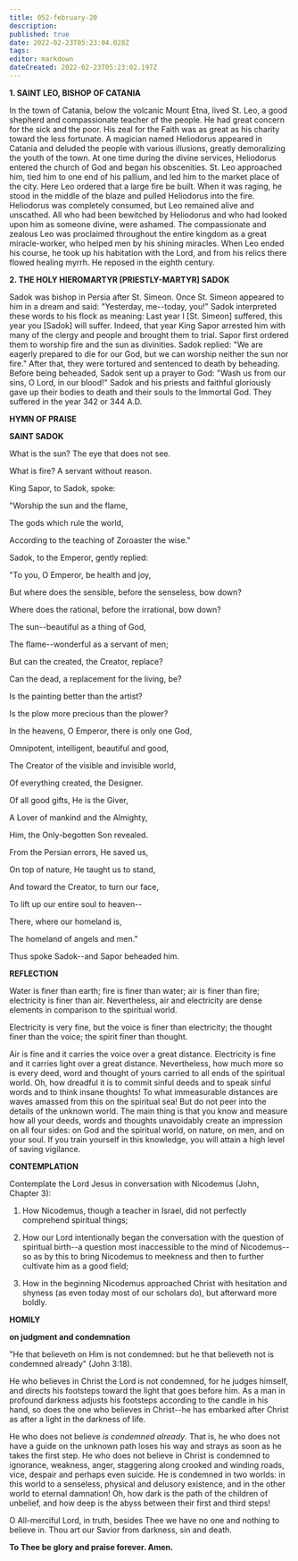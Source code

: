 ```yaml
---
title: 052-february-20
description: 
published: true
date: 2022-02-23T05:23:04.028Z
tags: 
editor: markdown
dateCreated: 2022-02-23T05:23:02.197Z
---
```



**1. SAINT LEO, BISHOP OF CATANIA**

In the town of Catania, below the volcanic Mount Etna, lived St. Leo, a good shepherd and compassionate teacher of the people. He had great concern for the sick and the poor. His zeal for the Faith was as great as his charity toward the less fortunate. A magician named Heliodorus appeared in Catania and deluded the people with various illusions, greatly demoralizing the youth of the town. At one time during the divine services, Heliodorus entered the church of God and began his obscenities. St. Leo approached him, tied him to one end of his pallium, and led him to the market place of the city. Here Leo ordered that a large fire be built. When it was raging, he stood in the middle of the blaze and pulled Heliodorus into the fire. Heliodorus was completely consumed, but Leo remained alive and unscathed. All who had been bewitched by Heliodorus and who had looked upon him as someone divine, were ashamed. The compassionate and zealous Leo was proclaimed throughout the entire kingdom as a great miracle-worker, who helped men by his shining miracles. When Leo ended his course, he took up his habitation with the Lord, and from his relics there flowed healing myrrh. He reposed in the eighth century.

**2. THE HOLY HIEROMARTYR [PRIESTLY-MARTYR] SADOK**

Sadok was bishop in Persia after St. Simeon. Once St. Simeon appeared to him in a dream and said: "Yesterday, me--today, you!" Sadok interpreted these words to his flock as meaning: Last year I [St. Simeon] suffered, this year you [Sadok] will suffer. Indeed, that year King Sapor arrested him with many of the clergy and people and brought them to trial. Sapor first ordered them to worship fire and the sun as divinities. Sadok replied: "We are eagerly prepared to die for our God, but we can worship neither the sun nor fire." After that, they were tortured and sentenced to death by beheading. Before being beheaded, Sadok sent up a prayer to God: "Wash us from our sins, O Lord, in our blood!" Sadok and his priests and faithful gloriously gave up their bodies to death and their souls to the Immortal God. They suffered in the year 342 or 344 A.D.



**HYMN OF PRAISE**

**SAINT SADOK**

What is the sun? The eye that does not see.

What is fire? A servant without reason.

King Sapor, to Sadok, spoke:

"Worship the sun and the flame,

The gods which rule the world,

According to the teaching of Zoroaster the wise."

Sadok, to the Emperor, gently replied:

"To you, O Emperor, be health and joy,

But where does the sensible, before the senseless, bow down?

Where does the rational, before the irrational, bow down?

The sun--beautiful as a thing of God,

The flame--wonderful as a servant of men;

But can the created, the Creator, replace?

Can the dead, a replacement for the living, be?

Is the painting better than the artist?

Is the plow more precious than the plower?

In the heavens, O Emperor, there is only one God,

Omnipotent, intelligent, beautiful and good,

The Creator of the visible and invisible world,

Of everything created, the Designer.

Of all good gifts, He is the Giver,

A Lover of mankind and the Almighty,

Him, the Only-begotten Son revealed.

From the Persian errors, He saved us,

On top of nature, He taught us to stand,

And toward the Creator, to turn our face,

To lift up our entire soul to heaven--

There, where our homeland is,

The homeland of angels and men."

Thus spoke Sadok--and Sapor beheaded him.


**REFLECTION**

Water is finer than earth; fire is finer than water; air is finer than fire; electricity is finer than air. Nevertheless, air and electricity are dense elements in comparison to the spiritual world.

Electricity is very fine, but the voice is finer than electricity; the thought finer than the voice; the spirit finer than thought.

Air is fine and it carries the voice over a great distance. Electricity is fine and it carries light over a great distance. Nevertheless, how much more so is every deed, word and thought of yours carried to all ends of the spiritual world. Oh, how dreadful it is to commit sinful deeds and to speak sinful words and to think insane thoughts! To what immeasurable distances are waves amassed from this on the spiritual sea! But do not peer into the details of the unknown world. The main thing is that you know and measure how all your deeds, words and thoughts unavoidably create an impression on all four sides: on God and the spiritual world, on nature, on men, and on your soul. If you train yourself in this knowledge, you will attain a high level of saving vigilance.



**CONTEMPLATION**

Contemplate the Lord Jesus in conversation with Nicodemus (John, Chapter 3):

1.  How Nicodemus, though a teacher in Israel, did not perfectly comprehend spiritual things;

1.  How our Lord intentionally began the conversation with the question of spiritual birth--a question most inaccessible to the mind of Nicodemus--so as by this to bring Nicodemus to meekness and then to further cultivate him as a good field;

1.  How in the beginning Nicodemus approached Christ with hesitation and shyness (as even today most of our scholars do), but afterward more boldly.



**HOMILY**

**on judgment and condemnation**

"He that believeth on Him is not condemned: but he that believeth not is condemned already" (John 3:18).

He who believes in Christ the Lord is not condemned, for he judges himself, and directs his footsteps toward the light that goes before him. As a man in profound darkness adjusts his footsteps according to the candle in his hand, so does the one who believes in Christ--he has embarked after Christ as after a light in the darkness of life.

He who does not believe *is condemned already*. That is, he who does not have a guide on the unknown path loses his way and strays as soon as he takes the first step. He who does not believe in Christ is condemned to ignorance, weakness, anger, staggering along crooked and winding roads, vice, despair and perhaps even suicide. He is condemned in two worlds: in this world to a senseless, physical and delusory existence, and in the other world to eternal damnation! Oh, how dark is the path of the children of unbelief, and how deep is the abyss between their first and third steps!

O All-merciful Lord, in truth, besides Thee we have no one and nothing to believe in. Thou art our Savior from darkness, sin and death.

**To Thee be glory and praise forever. Amen.**
